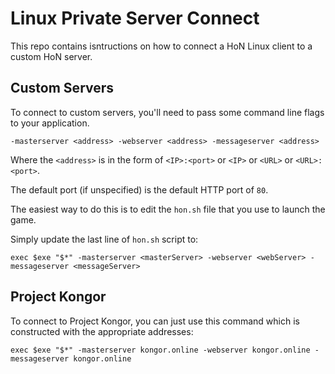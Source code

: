 # Linux Private Server Connect

This repo contains isntructions on how to connect a HoN Linux client to a custom HoN server.

## Custom Servers

To connect to custom servers, you'll need to pass some command line flags to your application.

```
-masterserver <address> -webserver <address> -messageserver <address>
```

Where the `<address>` is in the form of `<IP>:<port>` or `<IP>` or `<URL>` or `<URL>:<port>`.
    
The default port (if unspecified) is the default HTTP port of `80`.

The easiest way to do this is to edit the `hon.sh` file that you use to launch the game.

Simply update the last line of `hon.sh` script to:

```
exec $exe "$*" -masterserver <masterServer> -webserver <webServer> -messageserver <messageServer>
```

## Project Kongor

To connect to Project Kongor, you can just use this command which is constructed with the appropriate addresses:

```
exec $exe "$*" -masterserver kongor.online -webserver kongor.online -messageserver kongor.online
```
